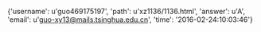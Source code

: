 {'username': u'guo469175197', 'path': u'xz1136/1136.html', 'answer': u'A', 'email': u'guo-xy13@mails.tsinghua.edu.cn', 'time': '2016-02-24:10:03:46'}